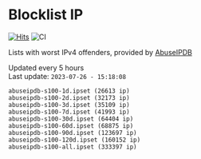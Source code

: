 # Blocklist IP

[![Hits](https://hits.seeyoufarm.com/api/count/incr/badge.svg?url=https%3A%2F%2Fgithub.com%2Fborestad%2Fblocklist-ip%2F&count_bg=%2379C83D&title_bg=%23555555&icon=&icon_color=%23E7E7E7&title=hits&edge_flat=false)](https://hits.seeyoufarm.com)  ![CI](https://img.shields.io/github/workflow/status/borestad/blocklist-ip/CI?style=flat-square)

Lists with worst IPv4 offenders, provided by [AbuseIPDB](https://www.abuseipdb.com/)

<!-- FOOTER-PLACEHOLDER -->
Updated every 5 hours<br>
Last update: `2023-07-26 - 15:18:08`
```
abuseipdb-s100-1d.ipset (26613 ip)
abuseipdb-s100-2d.ipset (32173 ip)
abuseipdb-s100-3d.ipset (35109 ip)
abuseipdb-s100-7d.ipset (41993 ip)
abuseipdb-s100-30d.ipset (64404 ip)
abuseipdb-s100-60d.ipset (68875 ip)
abuseipdb-s100-90d.ipset (123697 ip)
abuseipdb-s100-120d.ipset (160152 ip)
abuseipdb-s100-all.ipset (333397 ip)
```
